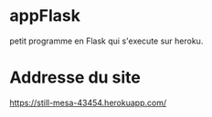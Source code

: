 # appFlask
petit programme en Flask
qui s'execute sur heroku.
# Addresse du site
https://still-mesa-43454.herokuapp.com/
